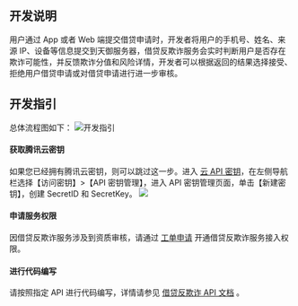 ## 开发说明
用户通过 App 或者 Web 端提交借贷申请时，开发者将用户的手机号、姓名、来源 IP、设备等信息提交到天御服务器，借贷反欺诈服务会实时判断用户是否存在欺诈可能性，并反馈欺诈分值和风险详情，开发者可以根据返回的结果选择接受、拒绝用户借贷申请或对借贷申请进行进一步审核。

## 开发指引

总体流程图如下：
![开发指引](https://mc.qcloudimg.com/static/img/3fa8c44d321c5e2a36b9d749dc962824/image.png)

#### 获取腾讯云密钥
如果您已经拥有腾讯云密钥，则可以跳过这一步。进入 [云 API 密钥](https://console.cloud.tencent.com/capi)，在左侧导航栏选择【访问密钥】>【API 密钥管理】，进入 API 密钥管理页面，单击【新建密钥】，创建 SecretID 和 SecretKey。
![](https://main.qcloudimg.com/raw/f7f988c6fe73e4a84b606d36ec273367.png)
#### 申请服务权限
因借贷反欺诈服务涉及到资质审核，请通过 [工单申请](https://console.cloud.tencent.com/workorder/category/create?level1_id=141&level2_id=151&level1_name=%E5%AE%89%E5%85%A8%E6%9C%8D%E5%8A%A1&level2_name=%E5%A4%A9%E5%BE%A1%E4%B8%9A%E5%8A%A1%E5%AE%89%E5%85%A8%E9%98%B2%E6%8A%A4%20BSP) 开通借贷反欺诈服务接入权限。

#### 进行代码编写
请按照指定 API 进行代码编写，详情请参见 [借贷反欺诈 API 文档](https://cloud.tencent.com/doc/product/295/6584) 。
